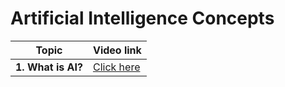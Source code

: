 # Artificial Intelligence Concepts
|  Topic        | Video link |
|---------------| ---------- |
| **1. What is AI?** | [Click here](https://www.youtube.com/MokarbeenAnsari) |

